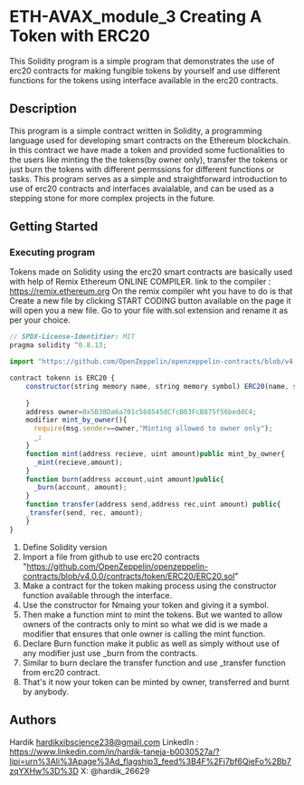 # ETH-AVAX_module_3 Creating A Token with ERC20

This Solidity program is a simple program that demonstrates the use of erc20 contracts for making fungible tokens by yourself and use different functions for the tokens using interface available in the erc20 contracts.

## Description

This program is a simple contract written in Solidity, a programming language used for developing smart contracts on the Ethereum blockchain. In this contract we have made a token and provided some fuctionalities to the users like minting the the tokens(by owner only), transfer the tokens or just burn the tokens with different permssions for different functions or tasks. This program serves as a simple and straightforward introduction to use of erc20 contracts and interfaces avaialable, and can be used as a stepping stone for more complex projects in the future.

## Getting Started

### Executing program

Tokens made on Solidity using the erc20 smart contracts are basically used with help of Remix Ethereum ONLINE COMPILER. link to the compiler : https://remix.ethereum.org
On the remix compiler wht you have to do is that Create a new file by clicking START CODING button available on the page it will open you a new file. Go to your file with.sol extension and rename it as per your choice.
```javascript
// SPDX-License-Identifier: MIT
pragma solidity ^0.8.13;

import "https://github.com/OpenZeppelin/openzeppelin-contracts/blob/v4.0.0/contracts/token/ERC20/ERC20.sol";

contract tokenn is ERC20 {
    constructor(string memory name, string memory symbol) ERC20(name, symbol) {
        
    }
    address owner=0x5B38Da6a701c568545dCfcB03FcB875f56beddC4;
    modifier mint_by_owner(){
      require(msg.sender==owner,"Minting allowed to owner only");
      _;
    }
    function mint(address recieve, uint amount)public mint_by_owner{
      _mint(recieve,amount);
    }
    function burn(address account,uint amount)public{
      _burn(account, amount);
    }
    function transfer(address send,address rec,uint amount) public{
    _transfer(send, rec, amount);
    }
}


```

 1. Define Solidity version
 2. Import a file from github to use erc20 contracts "https://github.com/OpenZeppelin/openzeppelin-contracts/blob/v4.0.0/contracts/token/ERC20/ERC20.sol"
 3. Make a contract for the token making process using the constructor function available through the interface.
 4. Use the constructor for Nmaing your token and giving it a symbol.
 5. Then make a function mint to mint the tokens. But we wanted to allow owners of the contracts only to mint so what we did is we made a modifier that ensures that onle owner is calling the mint function.
 6. Declare Burn function make it public as well as simply without use of any modifier just use _burn from the contracts.
 7. Similar to burn declare the transfer function and use _transfer function from erc20 contract.
 8. That's it now your token can be minted by owner, transferred and burnt by anybody.


## Authors

Hardik 
hardikxibscience238@gmail.com
LinkedIn : https://www.linkedin.com/in/hardik-taneja-b0030527a/?lipi=urn%3Ali%3Apage%3Ad_flagship3_feed%3B4F%2Fj7bf6QjeFo%2Bb7zqYXHw%3D%3D
X: @hardik_26629
